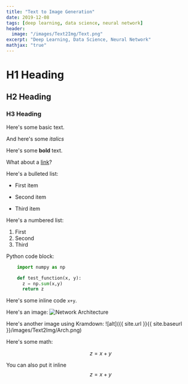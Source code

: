 ```yaml
---
title: "Text to Image Generation"
date: 2019-12-08
tags: [deep learning, data science, neural network]
header:
  image: "/images/Text2Img/Text.png"
excerpt: "Deep Learning, Data Science, Neural Network"
mathjax: "true"
---
```


# H1 Heading

## H2 Heading

### H3 Heading

Here's some basic text.

And here's some *italics*

Here's some **bold** text.

What about a [link](https://github.com/reetika-goel)?

Here's a bulleted list:
* First item
+ Second item
- Third item

Here's a numbered list:
1. First
2. Second
3. Third

Python code block:
```python
    import numpy as np

    def test_function(x, y):
      z = np.sum(x,y)
      return z
```


Here's some inline code `x+y`.

Here's an image:
<img src="{{ site.url }}{{ site.baseurl }}/images/Text2Img/Arch.png" alt="Network Architecture">

Here's another image using Kramdown:
![alt]({{ site.url }}{{ site.baseurl }}/images/Text2Img/Arch.png)

Here's some math:

$$z=x+y$$

You can also put it inline $$z=x+y$$
